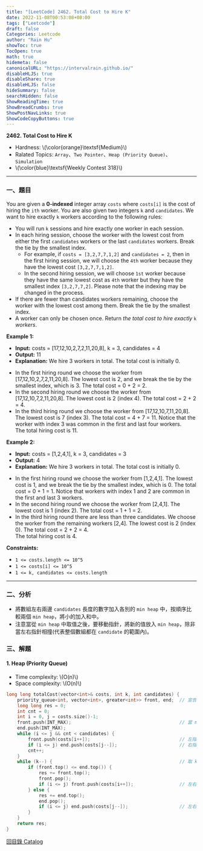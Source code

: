 ```yaml
---
title: "[LeetCode] 2462. Total Cost to Hire K"
date: 2022-11-08T00:53:08+08:00
tags: ["Leetcode"]
draft: false
Categories: Leetcode
author: "Rain Hu"
showToc: true
TocOpen: true
math: true
hidemeta: false
canonicalURL: "https://intervalrain.github.io/"
disableHLJS: true
disableShare: true
disableHLJS: false
hideSummary: false
searchHidden: false
ShowReadingTime: true
ShowBreadCrumbs: true
ShowPostNavLinks: true
ShowCodeCopyButtons: true
---
```

**2462. Total Cost to Hire K**
+ Hardness: \\(\color{orange}\textsf{Medium}\\)
+ Ralated Topics: `Array`、`Two Pointer`、`Heap (Priority Queue)`、`Simulation`
+ \\(\color{blue}\textsf{Weekly Contest 318}\\)
---
### 一、題目
You are given a **0-indexed** integer array `costs` where `costs[i]` is the cost of hiring the `ith` worker.
You are also given two integers `k` and `candidates`. We want to hire exactly `k` workers according to the following rules:
+ You will run `k` sessions and hire exactly one worker in each session.
+ In each hiring session, choose the worker with the lowest cost from either the first `candidates` workers or the last `candidates` workers. Break the tie by the smallest index.
    + For example, if `costs = [3,2,7,7,1,2]` and `candidates = 2`, then in the first hiring session, we will choose the `4th` worker because they have the lowest cost `[3,2,7,7,1,2]`.
    + In the second hiring session, we will choose `1st` worker because they have the same lowest cost as `4th` worker but they have the smallest index `[3,2,7,7,2]`. Please note that the indexing may be changed in the process.
+ If there are fewer than candidates workers remaining, choose the worker with the lowest cost among them. Break the tie by the smallest index.
+ A worker can only be chosen once.
Return *the total cost to hire exactly* `k` *workers*.

**Example 1:**  
+ **Input:** costs = [17,12,10,2,7,2,11,20,8], k = 3, candidates = 4
+ **Output:** 11
+ **Explanation:** We hire 3 workers in total. The total cost is initially 0.  
- In the first hiring round we choose the worker from [17,12,10,2,7,2,11,20,8]. The lowest cost is 2, and we break the tie by the smallest index, which is 3. The total cost = 0 + 2 = 2.  
- In the second hiring round we choose the worker from [17,12,10,7,2,11,20,8]. The lowest cost is 2 (index 4). The total cost = 2 + 2 = 4.  
- In the third hiring round we choose the worker from [17,12,10,7,11,20,8]. The lowest cost is 7 (index 3). The total cost = 4 + 7 = 11. Notice that the worker with index 3 was common in the first and last four workers.  
The total hiring cost is 11.  

**Example 2:**
+ **Input:** costs = [1,2,4,1], k = 3, candidates = 3
+ **Output:** 4
+ **Explanation:** We hire 3 workers in total. The total cost is initially 0.  
- In the first hiring round we choose the worker from [1,2,4,1]. The lowest cost is 1, and we break the tie by the smallest index, which is 0. The total cost = 0 + 1 = 1. Notice that workers with index 1 and 2 are common in the first and last 3 workers.  
- In the second hiring round we choose the worker from [2,4,1]. The lowest cost is 1 (index 2). The total cost = 1 + 1 = 2.  
- In the third hiring round there are less than three candidates. We choose the worker from the remaining workers [2,4]. The lowest cost is 2 (index 0). The total cost = 2 + 2 = 4.  
The total hiring cost is 4.  

**Constraints:**
+ `1 <= costs.length <= 10^5`
+ `1 <= costs[i] <= 10^5`
+ `1 <= k, candidates <= costs.length`
---

### 二、分析
+ 將數組左右兩邊 `candidates` 長度的數字加入各別的 `min heap` 中，按順序比較兩個 `min heap`，將小的加入和中。
+ 注意當從 `min heap` 中取值之後，要移動指針，將新的值放入 `min heap`，除非當左右指針相撞(代表整個數組都在 `candidate` 的範圍內)。

### 三、解題
#### 1. Heap (Priority Queue)
+ Time complexity: \\(O(n)\\)
+ Space complexity: \\(O(n)\\)
```C++
long long totalCost(vector<int>& costs, int k, int candidates) {
    priority_queue<int, vector<int>, greater<int>> front, end;  // 宣告兩個 min heap
    long long res = 0;
    int cnt = 0;
    int i = 0, j = costs.size()-1;
    front.push(INT_MAX);                                        // 當 min heap 為空時，必定傳回另一個 min heap 的值
    end.push(INT_MAX);
    while (i <= j && cnt < candidates) {
        front.push(costs[i++]);                                 // 左指針移動
        if (i <= j) end.push(costs[j--]);                       // 右指針移動，左右指針相撞，代表已經包含整個數組
        cnt++;
    }
    while (k--) {                                               // 取 k 個數字
        if (front.top() <= end.top()) {
            res += front.top();
            front.pop();
            if (i <= j) front.push(costs[i++]);                 // 左右指針相撞，不再加入新的值
        } else {
            res += end.top();
            end.pop();
            if (i <= j) end.push(costs[j--]);                   // 左右指針相撞，不再加入新的值
        }
    }
    return res;
}
```
[回目錄 Catalog](/leetcode)